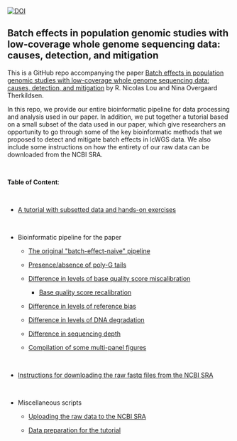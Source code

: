 [![DOI](https://zenodo.org/badge/308741089.svg)](https://zenodo.org/badge/latestdoi/308741089)

## Batch effects in population genomic studies with low-coverage whole genome sequencing data: causes, detection, and mitigation

This is a GitHub repo accompanying the paper [Batch effects in population genomic studies with low-coverage whole genome sequencing data: causes, detection, and mitigation]( https://doi.org/10.1111/1755-0998.13559) by R. Nicolas Lou and Nina Overgaard Therkildsen. 

In this repo, we provide our entire bioinformatic pipeline for data processing and analysis used in our paper. In addition, we put together a tutorial based on a small subset of the data used in our paper, which give researchers an opportunity to go through some of the key bioinformatic methods that we proposed to detect and mitigate batch effects in lcWGS data. We also include some instructions on how the entirety of our raw data can be downloaded from the NCBI SRA.

<br>

**Table of Content**: 

<br>

* [A tutorial with subsetted data and hands-on exercises](https://github.com/therkildsen-lab/batch-effect/blob/main/tutorial/tutorial.md)

<br>

* Bioinformatic pipeline for the paper

    * [The original "batch-effect-naive" pipeline](https://github.com/therkildsen-lab/batch-effect/blob/main/markdown/original_pipeline.md)  

    * [Presence/absence of poly-G tails](https://github.com/therkildsen-lab/batch-effect/blob/main/markdown/polyg.md)  

    * [Difference in levels of base quality score miscalibration](https://github.com/therkildsen-lab/batch-effect/blob/main/markdown/base_quality.md)
    
        * [Base quality score recalibration](https://github.com/therkildsen-lab/batch-effect/blob/main/markdown/bqsr.md)

    * [Difference in levels of reference bias](https://github.com/therkildsen-lab/batch-effect/blob/main/markdown/reference_bias.md)

    * [Difference in levels of DNA degradation](https://github.com/therkildsen-lab/batch-effect/blob/main/markdown/degradation.md)

    * [Difference in sequencing depth](https://github.com/therkildsen-lab/batch-effect/blob/main/markdown/depth.md)

    * [Compilation of some multi-panel figures](https://github.com/therkildsen-lab/batch-effect/blob/main/markdown/figures.md)

<br>

* [Instructions for downloading the raw fastq files from the NCBI SRA](https://github.com/therkildsen-lab/batch-effect/blob/main/markdown/data_download.md)

<br>

* Miscellaneous scripts

  * [Uploading the raw data to the NCBI SRA](https://github.com/therkildsen-lab/batch-effect/blob/main/markdown/data_upload.md)

  * [Data preparation for the tutorial](https://github.com/therkildsen-lab/batch-effect/blob/main/tutorial/data_prep.md)
